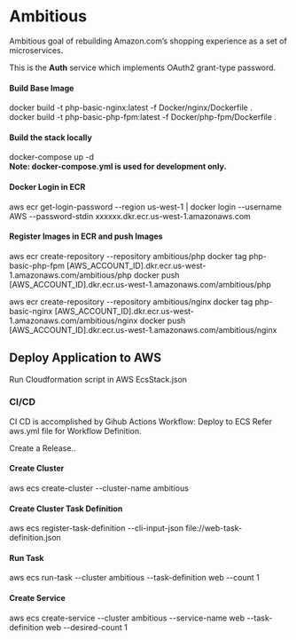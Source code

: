 # Ambitious
Ambitious goal of rebuilding Amazon.com’s shopping experience as a set of microservices.<br>

This is the **Auth** service which implements OAuth2 grant-type password.

#### Build Base Image
docker build -t php-basic-nginx:latest -f Docker/nginx/Dockerfile .<br>
docker build -t php-basic-php-fpm:latest -f Docker/php-fpm/Dockerfile .<br>

#### Build the stack locally
docker-compose up -d <br>
__Note: docker-compose.yml is used for development only.__

#### Docker Login in ECR
aws ecr get-login-password --region us-west-1 | docker login --username AWS --password-stdin xxxxxx.dkr.ecr.us-west-1.amazonaws.com

#### Register Images in ECR and push Images
aws ecr create-repository --repository ambitious/php
docker tag php-basic-php-fpm [AWS_ACCOUNT_ID].dkr.ecr.us-west-1.amazonaws.com/ambitious/php
docker push [AWS_ACCOUNT_ID].dkr.ecr.us-west-1.amazonaws.com/ambitious/php

aws ecr create-repository --repository ambitious/nginx
docker tag php-basic-nginx [AWS_ACCOUNT_ID].dkr.ecr.us-west-1.amazonaws.com/ambitious/nginx
docker push [AWS_ACCOUNT_ID].dkr.ecr.us-west-1.amazonaws.com/ambitious/nginx


## Deploy Application to AWS
Run Cloudformation script in AWS EcsStack.json





### CI/CD
CI CD is accomplished by Gihub Actions Workflow: Deploy to ECS
Refer aws.yml file for Workflow Definition.

Create a Release..


#### Create Cluster
aws ecs create-cluster --cluster-name ambitious

#### Create Cluster Task Definition
aws ecs register-task-definition --cli-input-json file://web-task-definition.json

#### Run Task
aws ecs run-task --cluster ambitious --task-definition web --count 1

#### Create Service
aws ecs create-service --cluster ambitious --service-name web --task-definition  web --desired-count 1
